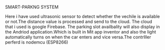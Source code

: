 SMART-PARKNG SYSTEM

Here i have used ultrasonic sensor to detect whether the vechile is available or not.The distance value is processed and send to the cloud. 
The cloud that i used is google Firebase. The parking slot availbality will also display in the Andriod application.Which is built in Mit 
app inventor and also the light automatically turns on when the car enters and vice versa.The contrlller perferd is nodemcu (ESP8266)
